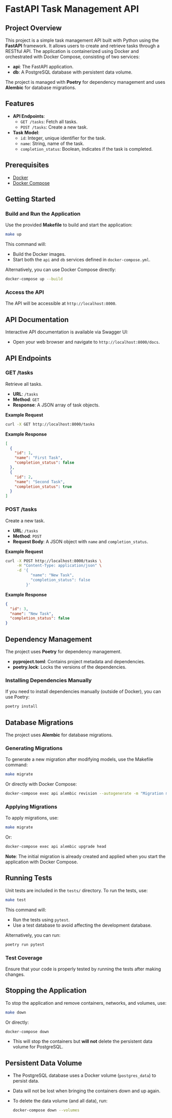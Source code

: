 

# FastAPI Task Management API

## Project Overview

This project is a simple task management API built with Python using the **FastAPI** framework. It allows users to create and retrieve tasks through a RESTful API. The application is containerized using Docker and orchestrated with Docker Compose, consisting of two services:

- **api**: The FastAPI application.
- **db**: A PostgreSQL database with persistent data volume.

The project is managed with **Poetry** for dependency management and uses **Alembic** for database migrations.

## Features 

- **API Endpoints**:
  - `GET /tasks`: Fetch all tasks.
  - `POST /tasks`: Create a new task.
- **Task Model**:
  - `id`: Integer, unique identifier for the task.
  - `name`: String, name of the task.
  - `completion_status`: Boolean, indicates if the task is completed.

## Prerequisites

- [Docker](https://www.docker.com/get-started)
- [Docker Compose](https://docs.docker.com/compose/install/)

## Getting Started

### Build and Run the Application

Use the provided **Makefile** to build and start the application:

```bash
make up
```

This command will:

- Build the Docker images.
- Start both the `api` and `db` services defined in `docker-compose.yml`.

Alternatively, you can use Docker Compose directly:

```bash
docker-compose up --build
```

### Access the API

The API will be accessible at `http://localhost:8000`.

## API Documentation

Interactive API documentation is available via Swagger UI:

- Open your web browser and navigate to `http://localhost:8000/docs`.

## API Endpoints

### GET /tasks

Retrieve all tasks.

- **URL**: `/tasks`
- **Method**: `GET`
- **Response**: A JSON array of task objects.

**Example Request**

```bash
curl -X GET http://localhost:8000/tasks
```

**Example Response**


```json
[
  {
    "id": 1,
    "name": "First Task",
    "completion_status": false
  },
  {
    "id": 2,
    "name": "Second Task",
    "completion_status": true
  }
]
```

### POST /tasks

Create a new task.

- **URL**: `/tasks`
- **Method**: `POST`
- **Request Body**: A JSON object with `name` and `completion_status`.

**Example Request**

```bash
curl -X POST http://localhost:8000/tasks \
     -H "Content-Type: application/json" \
     -d '{
           "name": "New Task",
           "completion_status": false
         }'
```

**Example Response**

```json
{
  "id": 3,
  "name": "New Task",
  "completion_status": false
}
```


## Dependency Management

The project uses **Poetry** for dependency management.

- **pyproject.toml**: Contains project metadata and dependencies.
- **poetry.lock**: Locks the versions of the dependencies.

### Installing Dependencies Manually

If you need to install dependencies manually (outside of Docker), you can use Poetry:

```bash
poetry install
```

## Database Migrations

The project uses **Alembic** for database migrations.

### Generating Migrations

To generate a new migration after modifying models, use the Makefile command:

```bash
make migrate
```

Or directly with Docker Compose:

```bash
docker-compose exec api alembic revision --autogenerate -m "Migration message"
```

### Applying Migrations

To apply migrations, use:

```bash
make migrate
```

Or:

```bash
docker-compose exec api alembic upgrade head
```

**Note**: The initial migration is already created and applied when you start the application with Docker Compose.

## Running Tests

Unit tests are included in the `tests/` directory. To run the tests, use:

```bash
make test
```

This command will:

- Run the tests using `pytest`.
- Use a test database to avoid affecting the development database.

Alternatively, you can run:

```bash
poetry run pytest
```

### Test Coverage

Ensure that your code is properly tested by running the tests after making changes.

## Stopping the Application

To stop the application and remove containers, networks, and volumes, use:

```bash
make down
```

Or directly:

```bash
docker-compose down
```

- This will stop the containers but **will not** delete the persistent data volume for PostgreSQL.

## Persistent Data Volume

- The PostgreSQL database uses a Docker volume (`postgres_data`) to persist data.
- Data will not be lost when bringing the containers down and up again.
- To delete the data volume (and all data), run:

  ```bash
  docker-compose down --volumes
  ```

